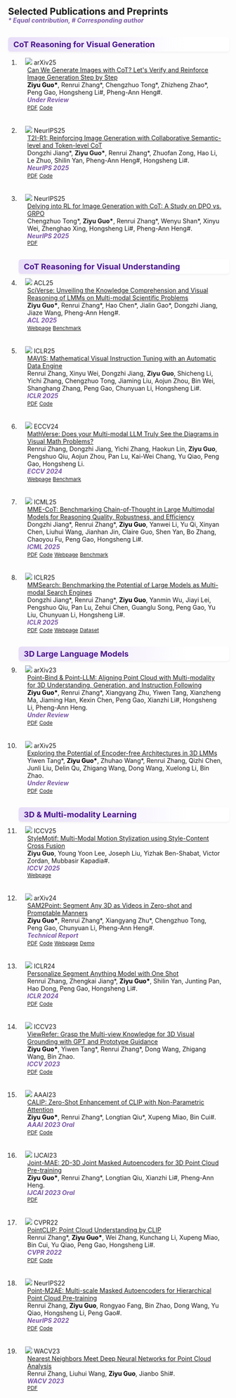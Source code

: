 <head>
  <style>
    .publication-title {
      color: blue;
    }
    .publication-authors {
      color: black;
    }
    .publication-periodical {
      color: purple;
    }
    .pub-section {
      font-size: 18px;
      font-weight: 700;
      color: #4a148c;           
      background: linear-gradient(90deg, #e8def8 0%, #ffffff 80%);
      padding: 6px 12px;
      margin: 30px 0 10px 0;
      border-radius: 6px;
      box-shadow: 0 2px 4px rgba(0,0,0,0.05);
    }
  </style>
</head>
<h2 id="publications" style="margin: 2px 0px -15px;">Selected Publications and Preprints</h2>

<div class="publications">

  
<strong><i style="color:#7b5aa6">* Equal contribution, # Corresponding author</i></strong>
<div class="pub-section">CoT Reasoning for Visual Generation</div>
<ol class="bibliography">
<li>
<div class="pub-row">

  <div class="col-sm-3 abbr" style="position: relative;padding-right: 15px;padding-left: 15px;">
    <img src="assets/img/cot.jpg" class="teaser img-fluid z-depth-1">
    <abbr class="badge">arXiv25</abbr>
  </div>

  <div class="col-sm-9" style="position: relative;padding-right: 15px;padding-left: 20px;">
    <div class="title"><a href="https://arxiv.org/pdf/2501.13926">Can We Generate Images with CoT? Let's Verify and Reinforce Image Generation Step by Step</a></div>
    <div class="author"><b class="publication-authors">Ziyu Guo*</b>, Renrui Zhang*, Chengzhuo Tong*, Zhizheng Zhao*, Peng Gao, Hongsheng Li#, Pheng-Ann Heng#.</div>
    <div class="periodical"><strong><i style="color:#7b5aa6">Under Review</i></strong>
    <div class="links">
      <a href="https://arxiv.org/pdf/2501.13926" class="btn btn-sm z-depth-0" role="button" target="_blank" style="font-size:12px;">PDF</a>
      <a href="https://github.com/ZiyuGuo99/Image-Generation-CoT" class="btn btn-sm z-depth-0" role="button" target="_blank" style="font-size:12px;">Code</a>
    </div>
  </div>
</div>


<br>
<br>

<li>
<div class="pub-row">

  <div class="col-sm-3 abbr" style="position: relative;padding-right: 15px;padding-left: 15px;">
    <img src="assets/img/t2i-r1.png" class="teaser img-fluid z-depth-1">
    <abbr class="badge">NeurIPS25</abbr>
  </div>

  <div class="col-sm-9" style="position: relative;padding-right: 15px;padding-left: 20px;">
    <div class="title"><a href="https://arxiv.org/pdf/2505.00703">T2I-R1: Reinforcing Image Generation with Collaborative Semantic-level and Token-level CoT</a></div>
    <div class="author">Dongzhi Jiang*, <b>Ziyu Guo*</b>, Renrui Zhang*, Zhuofan Zong, Hao Li, Le Zhuo, Shilin Yan, Pheng-Ann Heng#, Hongsheng Li#.</div>
    <div class="periodical"><strong><i style="color:#7b5aa6">NeurIPS 2025</i></strong>
    <div class="links">
      <a href="https://arxiv.org/pdf/2505.17017" class="btn btn-sm z-depth-0" role="button" target="_blank" style="font-size:12px;">PDF</a>
      <a href="https://github.com/CaraJ7/T2I-R1" class="btn btn-sm z-depth-0" role="button" target="_blank" style="font-size:12px;">Code</a>
    </div>
  </div>
</div>

<br>
<br>

<li>
<div class="pub-row">

  <div class="col-sm-3 abbr" style="position: relative;padding-right: 15px;padding-left: 15px;">
    <img src="assets/img/delving.png" class="teaser img-fluid z-depth-1">
    <abbr class="badge">NeurIPS25</abbr>
  </div>

  <div class="col-sm-9" style="position: relative;padding-right: 15px;padding-left: 20px;">
    <div class="title"><a href="https://arxiv.org/pdf/2505.17017">Delving into RL for Image Generation with CoT: A Study on DPO vs. GRPO</a></div>
    <div class="author">Chengzhuo Tong*, <b>Ziyu Guo*</b>, Renrui Zhang*, Wenyu Shan*, Xinyu Wei, Zhenghao Xing, Hongsheng Li#, Pheng-Ann Heng#.</div>
    <div class="periodical"><strong><i style="color:#7b5aa6">NeurIPS 2025</i></strong>
    <div class="links">
      <a href="https://arxiv.org/pdf/2505.17017" class="btn btn-sm z-depth-0" role="button" target="_blank" style="font-size:12px;">PDF</a>
    </div>
  </div>
</div>
</div>

<div class="pub-section">CoT Reasoning for Visual Understanding</div>
<!-- <ol class="bibliography"> -->
<li>
<div class="pub-row">

  <div class="col-sm-3 abbr" style="position: relative;padding-right: 15px;padding-left: 15px;">
    <img src="assets/img/sciverse.png" class="teaser img-fluid z-depth-1">
    <abbr class="badge">ACL25</abbr>
  </div>

  <div class="col-sm-9" style="position: relative;padding-right: 15px;padding-left: 20px;">
    <div class="title"><a href="https://arxiv.org/pdf/2503.10627">SciVerse: Unveiling the Knowledge Comprehension and Visual Reasoning of LMMs on Multi-modal Scientific Problems</a></div>
    <div class="author"><b>Ziyu Guo*</b>, Renrui Zhang*, Hao Chen*, Jialin Gao*, Dongzhi Jiang, Jiaze Wang, Pheng-Ann Heng#.</div>
    <div class="periodical"><strong><i style="color:#7b5aa6">ACL 2025</i></strong>
    <div class="links">
      <a href="https://sciverse-cuhk.github.io/" class="btn btn-sm z-depth-0" role="button" target="_blank" style="font-size:12px;">Webpage</a>
      <a href="https://huggingface.co/datasets/ZiyuG/SciVerse" class="btn btn-sm z-depth-0" role="button" target="_blank" style="font-size:12px;">Benchmark</a>
    </div>
  </div>
</div>


<br>
<br>

<li>
<div class="pub-row">

  <div class="col-sm-3 abbr" style="position: relative;padding-right: 15px;padding-left: 15px;">
    <img src="assets/img/sciverse.png" class="teaser img-fluid z-depth-1">
    <abbr class="badge">ICLR25</abbr>
  </div>

  <div class="col-sm-9" style="position: relative;padding-right: 15px;padding-left: 20px;">
    <div class="title"><a href="https://arxiv.org/pdf/2407.08739">MAVIS: Mathematical Visual Instruction Tuning with an Automatic Data Engine</a></div>
    <div class="author">Renrui Zhang, Xinyu Wei, Dongzhi Jiang, <b>Ziyu Guo</b>, Shicheng Li, Yichi Zhang, Chengzhuo Tong, Jiaming Liu, Aojun Zhou, Bin Wei, Shanghang Zhang, Peng Gao, Chunyuan Li, Hongsheng Li#.</div>
    <div class="periodical"><strong><i style="color:#7b5aa6">ICLR 2025</i></strong>
    <div class="links">
      <a href="https://arxiv.org/pdf/2407.08739" class="btn btn-sm z-depth-0" role="button" target="_blank" style="font-size:12px;">PDF</a>
      <a href="https://github.com/ZrrSkywalker/MAVIS" class="btn btn-sm z-depth-0" role="button" target="_blank" style="font-size:12px;">Code</a>
    </div>
  </div>
</div>


<br>
<br>

<li>
<div class="pub-row">

  <div class="col-sm-3 abbr" style="position: relative;padding-right: 15px;padding-left: 15px;">
    <img src="assets/img/sciverse.png" class="teaser img-fluid z-depth-1">
    <abbr class="badge">ECCV24</abbr>
  </div>

  <div class="col-sm-9" style="position: relative;padding-right: 15px;padding-left: 20px;">
    <div class="title"><a href="https://arxiv.org/pdf/2403.14624">MathVerse: Does your Multi-modal LLM Truly See the Diagrams in Visual Math Problems?</a></div>
    <div class="author">Renrui Zhang, Dongzhi Jiang, Yichi Zhang, Haokun Lin, <b>Ziyu Guo</b>, Pengshuo Qiu, Aojun Zhou, Pan Lu, Kai-Wei Chang, Yu Qiao, Peng Gao, Hongsheng Li.</div>
    <div class="periodical"><strong><i style="color:#7b5aa6">ECCV 2024</i></strong>
    <div class="links">
      <a href="https://mathverse-cuhk.github.io/" class="btn btn-sm z-depth-0" role="button" target="_blank" style="font-size:12px;">Webpage</a>
      <a href="https://huggingface.co/datasets/AI4Math/MathVerse" class="btn btn-sm z-depth-0" role="button" target="_blank" style="font-size:12px;">Benchmark</a>
    </div>
  </div>
</div>


<br>
<br>


<li>
<div class="pub-row">

  <div class="col-sm-3 abbr" style="position: relative;padding-right: 15px;padding-left: 15px;">
    <img src="assets/img/mme-cot.png" class="teaser img-fluid z-depth-1">
    <abbr class="badge">ICML25</abbr>
  </div>

  <div class="col-sm-9" style="position: relative;padding-right: 15px;padding-left: 20px;">
    <div class="title"><a href="https://arxiv.org/pdf/2502.09621">MME-CoT: Benchmarking Chain-of-Thought in Large Multimodal Models for Reasoning Quality, Robustness, and Efficiency</a></div>
    <div class="author">Dongzhi Jiang*, Renrui Zhang*, <b class="publication-authors">Ziyu Guo</b>, Yanwei Li, Yu Qi, Xinyan Chen, Liuhui Wang, Jianhan Jin, Claire Guo, Shen Yan, Bo Zhang, Chaoyou Fu, Peng Gao, Hongsheng Li#.</div>
    <div class="periodical"><strong><i style="color:#7b5aa6">ICML 2025</i></strong>
    <div class="links">
      <a href="https://arxiv.org/pdf/2502.09621" class="btn btn-sm z-depth-0" role="button" target="_blank" style="font-size:12px;">PDF</a>
      <a href="https://github.com/CaraJ7/MME-CoT" class="btn btn-sm z-depth-0" role="button" target="_blank" style="font-size:12px;">Code</a>
      <a href="https://mmecot.github.io/" class="btn btn-sm z-depth-0" role="button" target="_blank" style="font-size:12px;">Webpage</a>
      <a href="https://huggingface.co/datasets/CaraJ/MME-CoT" class="btn btn-sm z-depth-0" role="button" target="_blank" style="font-size:12px;">Benchmark</a>
    </div>
  </div>
</div>

<br>
<br>

<li>
<div class="pub-row">

  <div class="col-sm-3 abbr" style="position: relative;padding-right: 15px;padding-left: 15px;">
    <img src="assets/img/teaser.png" class="teaser img-fluid z-depth-1">
    <abbr class="badge">ICLR25</abbr>
  </div>

  <div class="col-sm-9" style="position: relative;padding-right: 15px;padding-left: 20px;">
    <div class="title"><a href="https://arxiv.org/pdf/2305.03048.pdf">MMSearch: Benchmarking the Potential of Large Models as Multi-modal Search Engines</a></div>
    <div class="author">Dongzhi Jiang*, Renrui Zhang*, <b class="publication-authors">Ziyu Guo</b>, Yanmin Wu, Jiayi Lei, Pengshuo Qiu, Pan Lu, Zehui Chen, Guanglu Song, Peng Gao, Yu Liu, Chunyuan Li, Hongsheng Li#.</div>
    <div class="periodical"><strong><i style="color:#7b5aa6">ICLR 2025</i></strong>
    <div class="links">
      <a href="https://arxiv.org/pdf/2409.12959" class="btn btn-sm z-depth-0" role="button" target="_blank" style="font-size:12px;">PDF</a>
      <a href="https://github.com/CaraJ7/MMSearch" class="btn btn-sm z-depth-0" role="button" target="_blank" style="font-size:12px;">Code</a>
      <a href="https://mmsearch.github.io/" class="btn btn-sm z-depth-0" role="button" target="_blank" style="font-size:12px;">Webpage</a>
      <a href="https://huggingface.co/datasets/CaraJ/MMSearch" class="btn btn-sm z-depth-0" role="button" target="_blank" style="font-size:12px;">Dataset</a>
    </div>
  </div>
</div>
</div>

<div class="pub-section">3D Large Language Models</div>
<!-- <ol class="bibliography"> -->
<li>
<div class="pub-row">

  <div class="col-sm-3 abbr" style="position: relative;padding-right: 15px;padding-left: 15px;">
    <img src="assets/img/pointbind.png" class="teaser img-fluid z-depth-1">
    <abbr class="badge">arXiv23</abbr>
  </div>

  <div class="col-sm-9" style="position: relative;padding-right: 15px;padding-left: 20px;">
    <div class="title"><a href="https://arxiv.org/pdf/2309.00615">Point-Bind & Point-LLM: Aligning Point Cloud with Multi-modality for 3D Understanding, Generation, and Instruction Following</a></div>
    <div class="author"><b class="publication-authors">Ziyu Guo*</b>, Renrui Zhang*, Xiangyang Zhu, Yiwen Tang, Xianzheng Ma, Jiaming Han, Kexin Chen, Peng Gao, Xianzhi Li#, Hongsheng Li, Pheng-Ann Heng.</div>
    <div class="periodical"><strong><i style="color:#7b5aa6">Under Review</i></strong>
    <div class="links">
      <a href="https://arxiv.org/pdf/2309.00615" class="btn btn-sm z-depth-0" role="button" target="_blank" style="font-size:12px;">PDF</a>
      <a href="https://github.com/ZiyuGuo99/Point-Bind_Point-LLM" class="btn btn-sm z-depth-0" role="button" target="_blank" style="font-size:12px;">Code</a>
    </div>
  </div>
</div>


<br>
<br>

<li>
<div class="pub-row">

  <div class="col-sm-3 abbr" style="position: relative;padding-right: 15px;padding-left: 15px;">
    <img src="assets/img/pointbind.png" class="teaser img-fluid z-depth-1">
    <abbr class="badge">arXiv25</abbr>
  </div>

  <div class="col-sm-9" style="position: relative;padding-right: 15px;padding-left: 20px;">
    <div class="title"><a href="https://arxiv.org/abs/2502.09620">Exploring the Potential of Encoder-free Architectures in 3D LMMs</a></div>
    <div class="author">Yiwen Tang*, <b class="publication-authors">Ziyu Guo*</b>, Zhuhao Wang*, Renrui Zhang, Qizhi Chen, Junli Liu, Delin Qu, Zhigang Wang, Dong Wang, Xuelong Li, Bin Zhao.</div>
    <div class="periodical"><strong><i style="color:#7b5aa6">Under Review</i></strong>
    <div class="links">
      <a href="https://arxiv.org/abs/2502.09620" class="btn btn-sm z-depth-0" role="button" target="_blank" style="font-size:12px;">PDF</a>
      <a href="https://github.com/ZiyuGuo99/Point-Bind_Point-LLM" class="btn btn-sm z-depth-0" role="button" target="_blank" style="font-size:12px;">Code</a>
    </div>
  </div>
</div>
</div>

<div class="pub-section">3D &amp; Multi-modality Learning</div>
<!-- <ol class="bibliography"> -->
<li>
<div class="pub-row">

  <div class="col-sm-3 abbr" style="position: relative;padding-right: 15px;padding-left: 15px;">
    <img src="assets/img/stylemotif.png" class="teaser img-fluid z-depth-1">
    <abbr class="badge">ICCV25</abbr>
  </div>

  <div class="col-sm-9" style="position: relative;padding-right: 15px;padding-left: 20px;">
    <div class="title"><a href="https://arxiv.org/pdf/2503.21775">StyleMotif: Multi-Modal Motion Stylization using Style-Content Cross Fusion</a></div>
    <div class="author"><b>Ziyu Guo</b>, Young Yoon Lee, Joseph Liu, Yizhak Ben-Shabat, Victor Zordan, Mubbasir Kapadia#.</div>
    <div class="periodical"><strong><i style="color:#7b5aa6">ICCV 2025</i></strong>
    <div class="links">
      <a href="https://stylemotif.github.io/" class="btn btn-sm z-depth-0" role="button" target="_blank" style="font-size:12px;">Webpage</a>
    </div>
  </div>
</div>

<br>
<br>


<li>
<div class="pub-row">

  <div class="col-sm-3 abbr" style="position: relative;padding-right: 15px;padding-left: 15px;">
    <img src="assets/img/sam2point.png" class="teaser img-fluid z-depth-1">
    <abbr class="badge">arXiv24</abbr>
  </div>

  <div class="col-sm-9" style="position: relative;padding-right: 15px;padding-left: 20px;">
    <div class="title"><a href="https://arxiv.org/pdf/2408.16768">SAM2Point: Segment Any 3D as Videos in Zero-shot and Promptable Manners</a></div>
    <div class="author"><b class="publication-authors">Ziyu Guo*</b>, Renrui Zhang*, Xiangyang Zhu*, Chengzhuo Tong, Peng Gao, Chunyuan Li, Pheng-Ann Heng#.</div>
    <div class="periodical"><strong><i style="color:#7b5aa6">Technical Report</i></strong>
    <div class="links">
      <a href="https://arxiv.org/pdf/2408.16768" class="btn btn-sm z-depth-0" role="button" target="_blank" style="font-size:12px;">PDF</a>
      <a href="https://github.com/ZiyuGuo99/SAM2Point" class="btn btn-sm z-depth-0" role="button" target="_blank" style="font-size:12px;">Code</a>
      <a href="https://sam2point.github.io/" class="btn btn-sm z-depth-0" role="button" target="_blank" style="font-size:12px;">Webpage</a>
      <a href="https://huggingface.co/spaces/ZiyuG/SAM2Point" class="btn btn-sm z-depth-0" role="button" target="_blank" style="font-size:12px;">Demo</a>
    </div>
  </div>
</div>


<br>
<br>


<li>
<div class="pub-row">

  <div class="col-sm-3 abbr" style="position: relative;padding-right: 15px;padding-left: 15px;">
    <img src="assets/img/persam.png" class="teaser img-fluid z-depth-1">
    <abbr class="badge">ICLR24</abbr>
  </div>

  <div class="col-sm-9" style="position: relative;padding-right: 15px;padding-left: 20px;">
    <div class="title"><a href="https://arxiv.org/pdf/2305.03048.pdf">Personalize Segment Anything Model with One Shot</a></div>
    <div class="author">Renrui Zhang, Zhengkai Jiang*, <b class="publication-authors">Ziyu Guo*</b>, Shilin Yan, Junting Pan, Hao Dong, Peng Gao, Hongsheng Li#.</div>
    <div class="periodical"><strong><i style="color:#7b5aa6">ICLR 2024</i></strong>
    <div class="links">
      <a href="https://arxiv.org/pdf/2305.03048.pdf" class="btn btn-sm z-depth-0" role="button" target="_blank" style="font-size:12px;">PDF</a>
      <a href="https://github.com/ZrrSkywalker/Personalize-SAM" class="btn btn-sm z-depth-0" role="button" target="_blank" style="font-size:12px;">Code</a>
    </div>
  </div>
</div>


<br>
<br>
    

<li>
<div class="pub-row">

  <div class="col-sm-3 abbr" style="position: relative;padding-right: 15px;padding-left: 15px;">
    <img src="assets/img/viewrefer.png" class="teaser img-fluid z-depth-1">
    <abbr class="badge">ICCV23</abbr>
  </div>

  <div class="col-sm-9" style="position: relative;padding-right: 15px;padding-left: 20px;">
    <div class="title"><a href="https://arxiv.org/pdf/2305.03048.pdf">ViewRefer: Grasp the Multi-view Knowledge for 3D Visual Grounding with GPT and Prototype Guidance</a></div>
    <div class="author"><b class="publication-authors">Ziyu Guo*</b>, Yiwen Tang*, Renrui Zhang*, Dong Wang, Zhigang Wang, Bin Zhao.</div>
    <div class="periodical"><strong><i style="color:#7b5aa6">ICCV 2023</i></strong>
    <div class="links">
      <a href="https://arxiv.org/pdf/2303.16894.pdf" class="btn btn-sm z-depth-0" role="button" target="_blank" style="font-size:12px;">PDF</a>
      <a href="https://github.com/Ivan-Tang-3D/ViewRefer3D" class="btn btn-sm z-depth-0" role="button" target="_blank" style="font-size:12px;">Code</a>
    </div>
  </div>
</div>


<br>
<br>


<li>
<div class="pub-row">

  <div class="col-sm-3 abbr" style="position: relative;padding-right: 15px;padding-left: 15px;">
    <img src="assets/img/calip.png" class="teaser img-fluid z-depth-1">
    <abbr class="badge">AAAI23</abbr>
  </div>

  <div class="col-sm-9" style="position: relative;padding-right: 15px;padding-left: 20px;">
    <div class="title"><a href="https://ojs.aaai.org/index.php/AAAI/article/view/25152/24924">CALIP: Zero-Shot Enhancement of CLIP with Non-Parametric Attention</a></div>
    <div class="author"><b class="publication-authors">Ziyu Guo*</b>, Renrui Zhang*, Longtian Qiu*, Xupeng Miao, Bin Cui#.</div>
    <div class="periodical"><strong><i style="color:#7b5aa6">AAAI 2023 Oral</i></strong>
    <div class="links">
      <a href="https://ojs.aaai.org/index.php/AAAI/article/view/25152/24924" class="btn btn-sm z-depth-0" role="button" target="_blank" style="font-size:12px;">PDF</a>
      <a href="https://github.com/ZiyuGuo99/CALIP" class="btn btn-sm z-depth-0" role="button" target="_blank" style="font-size:12px;">Code</a>
    </div>
  </div>
</div>



<br>
<br>



<li>
<div class="pub-row">

  <div class="col-sm-3 abbr" style="position: relative;padding-right: 15px;padding-left: 15px;">
    <img src="assets/img/jointmae.png" class="teaser img-fluid z-depth-1">
    <abbr class="badge">IJCAI23</abbr>
  </div>

  <div class="col-sm-9" style="position: relative;padding-right: 15px;padding-left: 20px;">
    <div class="title"><a href="https://arxiv.org/pdf/2302.14007">Joint-MAE: 2D-3D Joint Masked Autoencoders for 3D 
Point Cloud Pre-training</a></div>
    <div class="author"><b class="publication-authors">Ziyu Guo*</b>, Renrui Zhang*, Longtian Qiu, Xianzhi Li#, Pheng-Ann Heng.</div>
    <div class="periodical"><strong><i style="color:#7b5aa6">IJCAI 2023 Oral</i></strong>
    <div class="links">
      <a href="https://arxiv.org/pdf/2302.14007" class="btn btn-sm z-depth-0" role="button" target="_blank" style="font-size:12px;">PDF</a>
    </div>
  </div>
</div>


<br>
<br>



<li>
<div class="pub-row">

  <div class="col-sm-3 abbr" style="position: relative;padding-right: 15px;padding-left: 15px;">
    <img src="assets/img/pointclip.png" class="teaser img-fluid z-depth-1">
    <abbr class="badge">CVPR22</abbr>
  </div>

  <div class="col-sm-9" style="position: relative;padding-right: 15px;padding-left: 20px;">
    <div class="title"><a href="https://openaccess.thecvf.com/content/CVPR2022/papers/Zhang_PointCLIP_Point_Cloud_Understanding_by_CLIP_CVPR_2022_paper.pdf">PointCLIP: Point Cloud Understanding by CLIP</a></div>
    <div class="author">Renrui Zhang*, <b class="publication-authors">Ziyu Guo*</b>, Wei Zhang, Kunchang Li, Xupeng Miao, Bin Cui, Yu Qiao, Peng Gao, Hongsheng Li#.</div>
    <div class="periodical"><strong><i style="color:#7b5aa6">CVPR 2022</i></strong>
    <div class="links">
      <a href="https://openaccess.thecvf.com/content/CVPR2022/papers/Zhang_PointCLIP_Point_Cloud_Understanding_by_CLIP_CVPR_2022_paper.pdf" class="btn btn-sm z-depth-0" role="button" target="_blank" style="font-size:12px;">PDF</a>
      <a href="https://github.com/ZrrSkywalker/PointCLIP" class="btn btn-sm z-depth-0" role="button" target="_blank" style="font-size:12px;">Code</a>
    </div>
  </div>
</div>


<br>
<br>


<li>
<div class="pub-row">

  <div class="col-sm-3 abbr" style="position: relative;padding-right: 15px;padding-left: 15px;">
    <img src="assets/img/pointm2ae.png" class="teaser img-fluid z-depth-1">
    <abbr class="badge">NeurIPS22</abbr>
  </div>

  <div class="col-sm-9" style="position: relative;padding-right: 15px;padding-left: 20px;">
    <div class="title"><a href="https://arxiv.org/pdf/2205.14401.pdf">Point-M2AE: Multi-scale Masked Autoencoders for Hierarchical Point Cloud Pre-training</a></div>
    <div class="author">Renrui Zhang, <b class="publication-authors">Ziyu Guo</b>, Rongyao Fang, Bin Zhao, Dong Wang, Yu Qiao, Hongsheng Li, Peng Gao#.</div>
    <div class="periodical"><strong><i style="color:#7b5aa6">NeurIPS 2022</i></strong>
    <div class="links">
      <a href="https://arxiv.org/pdf/2205.14401.pdf" class="btn btn-sm z-depth-0" role="button" target="_blank" style="font-size:12px;">PDF</a>
      <a href="https://github.com/ZrrSkywalker/Point-M2AE" class="btn btn-sm z-depth-0" role="button" target="_blank" style="font-size:12px;">Code</a>
    </div>
  </div>
</div>


<br>
<br>


<li>
<div class="pub-row">

  <div class="col-sm-3 abbr" style="position: relative;padding-right: 15px;padding-left: 15px;">
    <img src="assets/img/wacv.png" class="teaser img-fluid z-depth-1">
    <abbr class="badge">WACV23</abbr>
  </div>

  <div class="col-sm-9" style="position: relative;padding-right: 15px;padding-left: 20px;">
    <div class="title"><a href="https://arxiv.org/pdf/2303.00703.pdf">Nearest Neighbors Meet Deep Neural Networks for Point Cloud Analysis</a></div>
    <div class="author">Renrui Zhang, Liuhui Wang, <b class="publication-authors">Ziyu Guo</b>, Jianbo Shi#.</div>
    <div class="periodical"><strong><i style="color:#7b5aa6">WACV 2023</i></strong>
    <div class="links">
      <a href="https://arxiv.org/pdf/2303.00703.pdf" class="btn btn-sm z-depth-0" role="button" target="_blank" style="font-size:12px;">PDF</a>
    </div>
  </div>
</div>


</div>
